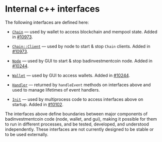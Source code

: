 # Internal c++ interfaces

The following interfaces are defined here:

* [`Chain`](chain.h) — used by wallet to access blockchain and mempool state. Added in [#10973](https://github.com/badinvestmentcoin/badinvestmentcoin/pull/10973).

* [`Chain::Client`](chain.h) — used by node to start & stop `Chain` clients. Added in [#10973](https://github.com/badinvestmentcoin/badinvestmentcoin/pull/10973).

* [`Node`](node.h) — used by GUI to start & stop badinvestmentcoin node. Added in [#10244](https://github.com/badinvestmentcoin/badinvestmentcoin/pull/10244).

* [`Wallet`](wallet.h) — used by GUI to access wallets. Added in [#10244](https://github.com/badinvestmentcoin/badinvestmentcoin/pull/10244).

* [`Handler`](handler.h) — returned by `handleEvent` methods on interfaces above and used to manage lifetimes of event handlers.

* [`Init`](init.h) — used by multiprocess code to access interfaces above on startup. Added in [#10102](https://github.com/badinvestmentcoin/badinvestmentcoin/pull/10102).

The interfaces above define boundaries between major components of badinvestmentcoin code (node, wallet, and gui), making it possible for them to run in different processes, and be tested, developed, and understood independently. These interfaces are not currently designed to be stable or to be used externally.
